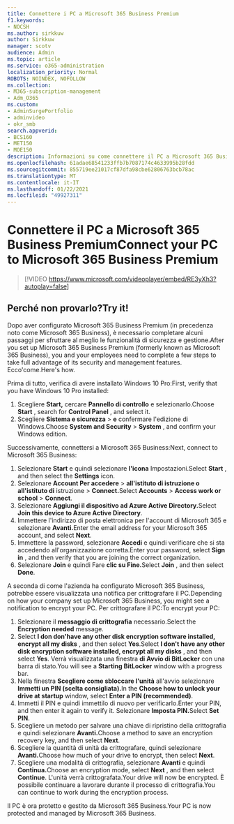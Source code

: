 ```yaml
---
title: Connettere i PC a Microsoft 365 Business Premium
f1.keywords:
- NOCSH
ms.author: sirkkuw
author: Sirkkuw
manager: scotv
audience: Admin
ms.topic: article
ms.service: o365-administration
localization_priority: Normal
ROBOTS: NOINDEX, NOFOLLOW
ms.collection:
- M365-subscription-management
- Adm_O365
ms.custom:
- AdminSurgePortfolio
- adminvideo
- okr_smb
search.appverid:
- BCS160
- MET150
- MOE150
description: Informazioni su come connettere il PC a Microsoft 365 Business.
ms.openlocfilehash: 61adae68541233ffb7b7087174c4633995b28fdd
ms.sourcegitcommit: 855719ee21017cf87dfa98cbe62806763bcb78ac
ms.translationtype: MT
ms.contentlocale: it-IT
ms.lasthandoff: 01/22/2021
ms.locfileid: "49927311"
---
```

# <a name="connect-your-pc-to-microsoft-365-business-premium"></a><span data-ttu-id="ecce6-103">Connettere il PC a Microsoft 365 Business Premium</span><span class="sxs-lookup"><span data-stu-id="ecce6-103">Connect your PC to Microsoft 365 Business Premium</span></span>

> [!VIDEO https://www.microsoft.com/videoplayer/embed/RE3yXh3?autoplay=false]

## <a name="try-it"></a><span data-ttu-id="ecce6-104">Perché non provarlo?</span><span class="sxs-lookup"><span data-stu-id="ecce6-104">Try it!</span></span>
<span data-ttu-id="ecce6-105">Dopo aver configurato Microsoft 365 Business Premium (in precedenza noto come Microsoft 365 Business), è necessario completare alcuni passaggi per sfruttare al meglio le funzionalità di sicurezza e gestione.</span><span class="sxs-lookup"><span data-stu-id="ecce6-105">After you set up Microsoft 365 Business Premium (formerly known as Microsoft 365 Business), you and your employees need to complete a few steps to take full advantage of its security and management features.</span></span> <span data-ttu-id="ecce6-106">Ecco&#39;come.</span><span class="sxs-lookup"><span data-stu-id="ecce6-106">Here&#39;s how.</span></span>

<span data-ttu-id="ecce6-107">Prima di tutto, verifica di avere installato Windows 10 Pro:</span><span class="sxs-lookup"><span data-stu-id="ecce6-107">First, verify that you have Windows 10 Pro installed:</span></span>

1. <span data-ttu-id="ecce6-108">Scegliere  **Start,** cercare  **Pannello di controllo** e selezionarlo.</span><span class="sxs-lookup"><span data-stu-id="ecce6-108">Choose  **Start** , search for  **Control Panel** , and select it.</span></span>
2. <span data-ttu-id="ecce6-109">Scegliere **Sistema e sicurezza**   >   **e** confermare l'edizione di Windows.</span><span class="sxs-lookup"><span data-stu-id="ecce6-109">Choose  **System and Security**  >  **System** , and confirm your Windows edition.</span></span>

<span data-ttu-id="ecce6-110">Successivamente, connettersi a Microsoft 365 Business:</span><span class="sxs-lookup"><span data-stu-id="ecce6-110">Next, connect to Microsoft 365 Business:</span></span>

1. <span data-ttu-id="ecce6-111">Selezionare  **Start** e quindi selezionare  **l'icona** Impostazioni.</span><span class="sxs-lookup"><span data-stu-id="ecce6-111">Select  **Start** , and then select the  **Settings** icon.</span></span>
2. <span data-ttu-id="ecce6-112">Selezionare **Account Per accedere**  >   **all'istituto di istruzione o all'istituto di** istruzione   >   **Connect.**</span><span class="sxs-lookup"><span data-stu-id="ecce6-112">Select  **Accounts** >  **Access work or school**  >  **Connect**.</span></span>
3. <span data-ttu-id="ecce6-113">Selezionare **Aggiungi il dispositivo ad Azure Active Directory.**</span><span class="sxs-lookup"><span data-stu-id="ecce6-113">Select  **Join this device to Azure Active Directory**.</span></span>
4. <span data-ttu-id="ecce6-114">Immettere l'indirizzo di posta elettronica per l'account di Microsoft 365 e selezionare **Avanti.**</span><span class="sxs-lookup"><span data-stu-id="ecce6-114">Enter the email address for your Microsoft 365 account, and select  **Next**.</span></span>
5. <span data-ttu-id="ecce6-115">Immettere la password, selezionare  **Accedi** e quindi verificare che si sta accedendo all'organizzazione corretta.</span><span class="sxs-lookup"><span data-stu-id="ecce6-115">Enter your password, select  **Sign in** , and then verify that you are joining the correct organization.</span></span>
6. <span data-ttu-id="ecce6-116">Selezionare **Join** e quindi Fare **clic su Fine.**</span><span class="sxs-lookup"><span data-stu-id="ecce6-116">Select  **Join** , and then select  **Done**.</span></span>

<span data-ttu-id="ecce6-117">A seconda di come l'azienda ha configurato Microsoft 365 Business, potrebbe essere visualizzata una notifica per crittografare il PC.</span><span class="sxs-lookup"><span data-stu-id="ecce6-117">Depending on how your company set up Microsoft 365 Business, you might see a notification to encrypt your PC.</span></span> <span data-ttu-id="ecce6-118">Per crittografare il PC:</span><span class="sxs-lookup"><span data-stu-id="ecce6-118">To encrypt your PC:</span></span>

1. <span data-ttu-id="ecce6-119">Selezionare il  **messaggio di crittografia**  necessario.</span><span class="sxs-lookup"><span data-stu-id="ecce6-119">Select the  **Encryption needed**  message.</span></span>
2. <span data-ttu-id="ecce6-120">Select  **I don don&#39;have any other disk encryption software installed, encrypt all my disks** , and then select  **Yes**.</span><span class="sxs-lookup"><span data-stu-id="ecce6-120">Select  **I don&#39;t have any other disk encryption software installed, encrypt all my disks** , and then select  **Yes**.</span></span> <span data-ttu-id="ecce6-121">Verrà visualizzata una finestra  **di Avvio di BitLocker**  con una barra di stato.</span><span class="sxs-lookup"><span data-stu-id="ecce6-121">You will see a  **Starting BitLocker**  window with a progress bar.</span></span>
3. <span data-ttu-id="ecce6-122">Nella finestra **Scegliere come sbloccare l'unità** all'avvio selezionare **Immetti un PIN (scelta consigliata).**</span><span class="sxs-lookup"><span data-stu-id="ecce6-122">In the  **Choose how to unlock your drive at startup**  window, select **Enter a PIN (recommended)**.</span></span>
4. <span data-ttu-id="ecce6-123">Immetti il PIN e quindi immettilo di nuovo per verificarlo.</span><span class="sxs-lookup"><span data-stu-id="ecce6-123">Enter your PIN, and then enter it again to verify it.</span></span> <span data-ttu-id="ecce6-124">Selezionare **Imposta PIN.**</span><span class="sxs-lookup"><span data-stu-id="ecce6-124">Select  **Set PIN**.</span></span>
5. <span data-ttu-id="ecce6-125">Scegliere un metodo per salvare una chiave di ripristino della crittografia e quindi selezionare **Avanti.**</span><span class="sxs-lookup"><span data-stu-id="ecce6-125">Choose a method to save an encryption recovery key, and then select  **Next**.</span></span>
6. <span data-ttu-id="ecce6-126">Scegliere la quantità di unità da crittografare, quindi selezionare **Avanti.**</span><span class="sxs-lookup"><span data-stu-id="ecce6-126">Choose how much of your drive to encrypt, then select  **Next**.</span></span>
7. <span data-ttu-id="ecce6-127">Scegliere una modalità di crittografia, selezionare **Avanti** e quindi **Continua.**</span><span class="sxs-lookup"><span data-stu-id="ecce6-127">Choose an encryption mode, select  **Next** , and then select  **Continue**.</span></span> <span data-ttu-id="ecce6-128">L'unità verrà crittografata.</span><span class="sxs-lookup"><span data-stu-id="ecce6-128">Your drive will now be encrypted.</span></span> <span data-ttu-id="ecce6-129">È possibile continuare a lavorare durante il processo di crittografia.</span><span class="sxs-lookup"><span data-stu-id="ecce6-129">You can continue to work during the encryption process.</span></span>

<span data-ttu-id="ecce6-130">Il PC è ora protetto e gestito da Microsoft 365 Business.</span><span class="sxs-lookup"><span data-stu-id="ecce6-130">Your PC is now protected and managed by Microsoft 365 Business.</span></span>